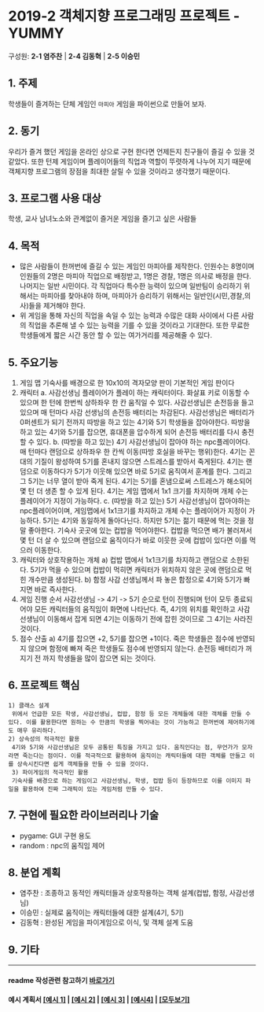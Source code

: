 # 2019-2 객체지향 프로그래밍 프로젝트 - YUMMY
구성원: **2-1 염주찬** | **2-4 김동혁** | **2-5 이승민**

## 1. 주제
학생들이 즐겨하는 단체 게임인 `마피아` 게임을 파이썬으로 만들어 보자.

## 2. 동기
우리가 즐겨 했던 게임을 온라인 상으로 구현 한다면 언제든지 친구들이 즐길 수 있을 것 같았다. 또한 턴제 게임이며 플레이어들의 직업과 역할이 뚜렷하게 나누어 지기 때문에 객체지향 프로그램의 장점을 최대한 살릴 수 있을 것이라고 생각했기 때문이다.

## 3. 프로그램 사용 대상
학생, 교사 남녀노소와 관계없이 즐거운 게임을 즐기고 싶은 사람들

## 4. 목적
  * 많은 사람들이 한꺼번에 즐길 수 있는 게임인 마피아를 제작한다. 인원수는 8명이며 인원들의 2명은 마피아 직업으로 배정받고, 1명은 경찰, 1명은 의사로 배정을 한다. 나머지는 일반 시민이다. 각 직업마다 특수한 능력이 있으며 일반팀이 승리하기 위해서는 마피아를 찾아내야 하며, 마피아가 승리하기 위해서는 일반인(시민,경찰,의사)들을 제거해야 한다. 
  * 위 게임을 통해 자신의 직업을 속일 수 있는 능력과 수많은 대화 사이에서 다른 사람의 직업을 추론해 낼 수 있는 능력을 기를 수 있을 것이라고 기대한다. 또한 무료한 학생들에게 짧은 시간 동안 할 수 있는 여가거리를 제공해줄 수 있다.

## 5. 주요기능
   1) 게임 맵
    기숙사를 배경으로 한 10x10의 격자모양 판이 기본적인 게임 판이다
   2) 캐릭터
    a. 사감선생님
     플레이어가 플레이 하는 캐릭터이다. 화살표 키로 이동할 수 있으며 한 턴에 한번씩 상하좌우 한 칸 움직일 수 있다. 사감선생님은 손전등을 들고 있으며 매 턴마다 사감 선생님의 손전등 배터리는 차감된다. 사감선생님은 배터리가 0퍼센트가 되기 전까지 따방을 하고 있는 4기와 5기 학생들을 잡아야한다. 따방을 하고 있는 4기와 5기를 잡으면, 휴대폰을 압수하게 되어 손전등 배터리를 다시 충전할 수 있다.
    b. (따방을 하고 있는) 4기
     사감선생님이 잡아야 하는 npc플레이어다. 매 턴마다 랜덤으로 상하좌우 한 칸씩 이동(따방 호실을 바꾸는 행위)한다. 4기는 꼰대의 기질이 왕성하여 5기를 혼내지 않으면 스트레스를 받아서 죽게된다. 4기는 랜덤으로 이동하다가 5기가 이웃해 있으면 바로 5기로 움직여서 훈계를 한다. 그리고 그 5기는 너무 열이 받아 죽게 된다. 4기는 5기를 혼냄으로써 스트레스가 해소되어 몇 턴 더 생존 할 수 있게 된다. 4기는 게임 맵에서 1x1 크기를 차지하며 개체 수는 플레이어가 지정이 가능하다.
    c. (따방을 하고 있는) 5기
     사감선생님이 잡아야하는 npc플레이어이며, 게임맵에서 1x1크기를 차지하고 개체 수는 플레이어가 지정이 가능하다. 5기는 4기와 동일하게 돌아다닌다. 하지만 5기는 젊기 때문에 먹는 것을 정말 좋아한다. 기숙사 곳곳에 있는 컵밥을 먹어야한다. 컵밥을 먹으면 배가 불러져서 몇 턴 더 살 수 있으며 랜덤으로 움직이다가 바로 이웃한 곳에 컵밥이 있다면 이를 먹으러 이동한다.
   3) 캐릭터와 상호작용하는 개체
    a) 컵밥
     맵에서 1x1크기를 차지하고 랜덤으로 소한된다. 5기가 먹을 수 있으며 컵밥이 먹히면 캐릭터가 위치하지 않은 곳에 랜덤으로 먹힌 개수만큼 생성된다.
    b) 함정
     사감 선생님께서 파 놓은 함정으로 4기와 5기가 빠지면 바로 즉사한다.
   4) 게임 진행 순서
    사감선생님 -> 4기 -> 5기 순으로 턴이 진행되며 턴이 모두 종료되어야 모든 캐릭터들의 움직임이 화면에 나타난다. 즉, 4기의 위치를 확인하고 사감선생님이 이동해서 잡게 되면 4기는 이동하기 전에 잡힌 것이므로 그 4기는 사라진 것이다.
   4) 점수 산출
    a) 4기를 잡으면 +2, 5기를 잡으면 +1이다. 죽은 학생들은 점수에 반영되지 않으며 함정에 빠져 죽은 학생들도 점수에 반영되지 않는다. 손전등 배터리가 꺼지기 전 까지 학생들을 많이 잡으면 되는 것이다.

## 6. 프로젝트 핵심
    1) 클래스 설계
     위에서 언급한 모든 학생, 사감선생님, 컵밥, 함정 등 모든 개체들에 대한 객체를 만들 수 있다. 이를 활용한다면 원하는 수 만큼의 학생을 찍어내는 것이 가능하고 한꺼번에 제어하기에도 매우 유리하다.
    2) 상속성의 적극적인 활용
     4기와 5기와 사감선생님은 모두 공통된 특징을 가지고 있다. 움직인다는 점, 무언가가 모자라면 죽는다는 점이다. 이를 적극적으로 활용하여 움직이는 캐릭터들에 대한 객체를 만들고 이를 상속시킨다면 쉽게 객체들을 만들 수 있을 것이다.
     3) 파이게임의 적극적인 활용
     기숙사를 배경으로 하는 게임이고 사감선생님, 학생, 컵밥 등이 등장하므로 이를 이미지 파일을 활용하여 진짜 그래픽이 있는 게임처럼 만들 수 있다.

## 7. 구현에 필요한 라이브러리나 기술
   + pygame: GUI 구현 용도
   + random : npc의 움직임 제어

## 8. **분업 계획**
+ 염주찬 : 조종하고 동적인 캐릭터들과 상호작용하는 객체 설계(컵밥, 함정, 사감선생님)
+ 이승민 : 실제로 움직이는 캐릭터들에 대한 설계(4기, 5기)
+ 김동혁 : 완성된 게임을 파이게임으로 이식, 및 객체 설계 도움

## 9. 기타


<hr>

#### readme 작성관련 참고하기 [바로가기](https://heropy.blog/2017/09/30/markdown/)

#### 예시 계획서 [[예시 1]](https://docs.google.com/document/d/1hcuGhTtmiTUxuBtr3O6ffrSMahKNhEj33woE02V-84U/edit?usp=sharing) | [[예시 2]](https://docs.google.com/document/d/1FmxTZvmrroOW4uZ34Xfyyk9ejrQNx6gtsB6k7zOvHYE/edit?usp=sharing) | [[예시 3]](https://github.com/goldmango328/2018-OOP-Python-Light) | [[예시4]](https://github.com/ssy05468/2018-OOP-Python-lightbulb) | [[모두보기]](https://github.com/kadragon/oop_project_ex/network/members)
